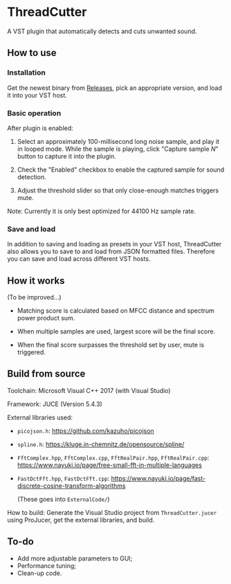 # ThreadCutter

A VST plugin that automatically detects and cuts unwanted sound.

## How to use

### Installation

Get the newest binary from [Releases](https://github.com/k9yyy/ThreadCutter/releases), pick an appropriate version, and load it into your VST host.

### Basic operation

After plugin is enabled:

1. Select an  approximately 100-millisecond long noise sample, and play it in looped mode. While the sample is playing, click "Capture sample *N*" button to capture it into the plugin.

2. Check the "Enabled" checkbox to enable the captured sample for sound detection.

3. Adjust the threshold slider so that only close-enough matches triggers mute.

Note: Currently it is only best optimized for 44100 Hz sample rate.

### Save and load

In addition to saving and loading as presets in your VST host, ThreadCutter also allows you to save to and load from JSON formatted files. Therefore you can save and load across different VST hosts.

## How it works

(To be improved...)

* Matching score is calculated based on MFCC distance and spectrum power product sum.

* When multiple samples are used, largest score will be the final score.

* When the final score surpasses the threshold set by user, mute is triggered. 

## Build from source

Toolchain: Microsoft Visual C++ 2017 (with Visual Studio)

Framework: JUCE (Version 5.4.3)

External libraries used:

* `picojson.h`: <https://github.com/kazuho/picojson>
* `spline.h`: <https://kluge.in-chemnitz.de/opensource/spline/>

* `FftComplex.hpp`, `FftComplex.cpp`, `FftRealPair.hpp`,  `FftRealPair.cpp`: <https://www.nayuki.io/page/free-small-fft-in-multiple-languages>

* `FastDctFft.hpp`, `FastDctFft.cpp`: <https://www.nayuki.io/page/fast-discrete-cosine-transform-algorithms>

  (These goes into `ExternalCode/`)

How to build: Generate the Visual Studio project from `ThreadCutter.jucer` using ProJucer, get the external libraries, and build.

## To-do

* Add more adjustable parameters to GUI;
* Performance tuning;
* Clean-up code.